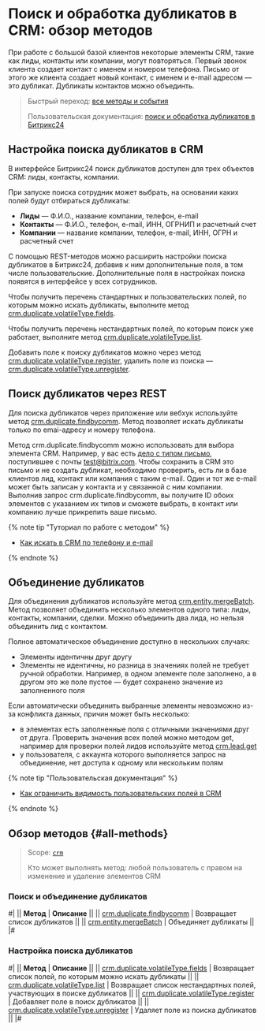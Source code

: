 # Поиск и обработка дубликатов в CRM: обзор методов 

При работе с большой базой клиентов некоторые элементы CRM, такие как лиды, контакты или компании, могут повторяться. Первый звонок клиента создает контакт с именем и номером телефона. Письмо от этого же клиента создает новый контакт, с именем и e-mail адресом  — это дубликат.  Дубликаты контактов можно объединть. 

> Быстрый переход: [все методы и события](#all-methods)
> 
> Пользовательская документация: [поиск и обработка дубликатов в Битрикс24](https://helpdesk.bitrix24.ru/open/10649014/) 

## Настройка поиска дубликатов в CRM

В интерфейсе Битрикс24 поиск дубликатов доступен для трех объектов CRM: лиды, контакты, компании. 

При запуске поиска сотрудник может выбрать, на основании каких полей будут отбираться дубликаты:

* **Лиды** — Ф.И.О., название компании, телефон, e-mail
* **Контакты** — Ф.И.О., телефон, e-mail, ИНН, ОГРНИП и расчетный счет
* **Компании** — название компании, телефон, e-mail, ИНН, ОГРН и расчетный счет

С помощью REST-методов можно расширить настройки поиска дубликатов в Битрикс24, добавив к ним дополнительные поля, в том числе пользовательские. Дополнительные поля в настройках поиска появятся в интерфейсе у всех сотрудников.

Чтобы получить перечень стандартных и пользовательских полей, по которым можно искать дубликаты, выполните метод [crm.duplicate.volatileType.fields](./volatile-type/crm-duplicate-volatile-type-fields.md).

Чтобы получить перечень нестандартных полей, по которым поиск уже работает, выполните метод [crm.duplicate.volatileType.list](./volatile-type/crm-duplicate-volatile-type-list.md).

Добавить поле к поиску дубликатов можно через метод [crm.duplicate.volatileType.register](./volatile-type/crm-duplicate-volatile-type-register.md), удалить поле из поиска — [crm.duplicate.volatileType.unregister](./volatile-type/crm-duplicate-volatile-type-unregister.md).

## Поиск дубликатов через REST

Для поиска дубликатов через приложение или вебхук используйте метод [crm.duplicate.findbycomm](./crm-duplicate-find-by-comm.md). Метод позволяет искать дубликаты только по emai-адресу и номеру телефона. 

Метод crm.duplicate.findbycomm можно использовать для выбора элемента CRM. Например, у вас есть [дело c типом письмо](../timeline/activities/index.md), поступившее с почты test@bitrix.com. Чтобы сохранить в CRM это письмо и не создать дубликат, необходимо проверить, есть ли в базе клиентов лид, контакт или компания с таким e-mail. Один и тот же e-mail может быть записан у контакта и у связанной с ним компании. Выполнив запрос crm.duplicate.findbycomm, вы получите ID обоих элементов с указанием их типов и сможете выбрать, в контакт или компанию лучше прикрепить ваше письмо. 

{% note tip "Туториал по работе с методом" %}

- [Как искать в CRM по телефону и e-mail](../../../tutorials/crm/how-to-get-lists/search-by-phone-and-email.md)

{% endnote %}

## Объединение дубликатов

Для объединения дубликатов используйте метод [crm.entity.mergeBatch](./crm-entity-merge-batch.md). Метод позволяет объединить несколько элементов одного типа: лиды, контакты, компании, сделки. Можно объединить два лида, но нельзя объединить лид с контактом.

Полное автоматическое объединение доступно в нескольких случаях: 

* Элементы идентичны друг другу
* Элементы не идентичны, но разница в значениях полей не требует ручной обработки. Например, в одном элементе поле заполнено, а в другом это же поле пустое — будет сохранено значение из заполненного поля

Если автоматически объединить выбранные элементы невозможно из-за конфликта данных, причин может быть несколько: 

* в элементах есть заполненные поля c отличными значениями друг от друга. Проверить значения всех полей можно методом get, например для проверки полей лидов используйте метод [crm.lead.get](../leads/crm-lead-get.md)
* у пользователя, с аккаунта которого выполняется запрос на объединение, нет доступа к одному или нескольким полям

{% note tip "Пользовательская документация" %}

- [Как ограничить видимость пользовательских полей в CRM](https://helpdesk.bitrix24.ru/open/23204032/)
  
{% endnote %}

## Обзор методов {#all-methods}

> Scope: [`crm`](../../scopes/permissions.md)
>
> Кто может выполнять метод: любой пользователь с правом на изменение и удаление элементов CRM

### Поиск и объединение дубликатов

#|
|| **Метод** | **Описание** ||
|| [crm.duplicate.findbycomm](./crm-duplicate-find-by-comm.md) | Возвращает список дубликатов ||
|| [crm.entity.mergeBatch](./crm-entity-merge-batch.md) | Объединяет дубликаты ||
|#

### Настройка поиска дубликатов

#|
|| **Метод** | **Описание** ||
|| [crm.duplicate.volatileType.fields](./volatile-type/crm-duplicate-volatile-type-fields.md) | Возвращает список полей, по которым можно искать дубликаты ||
|| [crm.duplicate.volatileType.list](./volatile-type/crm-duplicate-volatile-type-list.md) | Возвращает список нестандартных полей, участвующих в поиске дубликатов ||
|| [crm.duplicate.volatileType.register](./volatile-type/crm-duplicate-volatile-type-register.md) | Добавляет поле в поиск дубликатов ||
|| [crm.duplicate.volatileType.unregister](./volatile-type/crm-duplicate-volatile-type-unregister.md) | Удаляет поле из поиска дубликатов ||
|#


